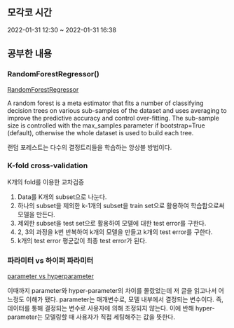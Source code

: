 ## 모각코 시간
2022-01-31 12:30 ~ 2022-01-31 16:38

## 공부한 내용
### RandomForestRegressor()
[RandomForestRegressor](https://scikit-learn.org/stable/modules/generated/sklearn.ensemble.RandomForestRegressor.html)

A random forest is a meta estimator that fits a number of classifying decision trees on various sub-samples of the dataset and uses averaging to improve the predictive accuracy and control over-fitting. The sub-sample size is controlled with the max_samples parameter if bootstrap=True (default), otherwise the whole dataset is used to build each tree.

랜덤 포레스트는 다수의 결정트리들을 학습하는 앙상블 방법이다.

### K-fold cross-validation
K개의 fold를 이용한 교차검증

1. Data를 K개의 subset으로 나눈다.
2. 하나의 subset을 제외한 k-1개의 subset을 train set으로 활용하여 학습함으로써 모델을 만든다.
3. 제외한 subset을 test set으로 활용하여 모델에 대한 test error를 구한다.
4. 2, 3의 과정을 k번 반복하여 k개의 모델을 만들고 k개의 test error를 구한다.
5. k개의 test error 평균값이 최종 test error가 된다.

### 파라미터 vs 하이퍼 파라미터
[parameter vs hyperparameter](https://machinelearningmastery.com/difference-between-a-parameter-and-a-hyperparameter/)

이때까지 parameter와 hyper-parameter의 차이를 몰랐었는데 저 글을 읽고나서 어느정도 이해가 됐다.
parameter는 매개변수로, 모델 내부에서 결정되는 변수이다. 즉, 데이터를 통해 결정되는 변수로 사용자에 의해 조정되지 않는다. 이에 반해 hyper-parameter는 모델링할 때 사용자가 직접 세팅해주는 값을 뜻한다.